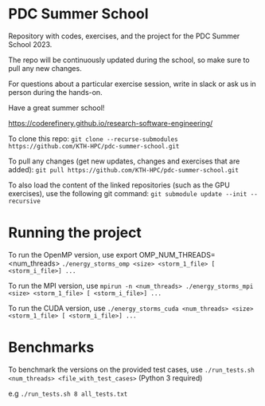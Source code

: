 # PDC Summer School
Repository with codes, exercises, and the project for the PDC Summer School 2023.

The repo will be continuously updated during the school, so make sure to pull any new changes. 

For questions about a particular exercise session, write in slack or ask us in person during the hands-on.

Have a great summer school!

https://coderefinery.github.io/research-software-engineering/

To clone this repo:
`git clone --recurse-submodules https://github.com/KTH-HPC/pdc-summer-school.git`

To pull any changes (get new updates, changes and exercises that are added):
`git pull https://github.com/KTH-HPC/pdc-summer-school.git`

To also load the content of the linked repositories (such as the GPU exercises), use the following git command:
`git submodule update --init --recursive`

# Running the project

To run the OpenMP version, use
export OMP_NUM_THREADS=<num_threads>
`./energy_storms_omp <size> <storm_1_file> [ <storm_i_file>] ...`

To run the MPI version, use
`mpirun -n <num_threads> ./energy_storms_mpi <size> <storm_1_file> [ <storm_i_file>] ...`

To run the CUDA version, use
`./energy_storms_cuda <num_threads> <size> <storm_1_file> [ <storm_i_file>] ...`

# Benchmarks

To benchmark the versions on the provided test cases, use
`./run_tests.sh <num_threads> <file_with_test_cases>`
(Python 3 required)

e.g
`./run_tests.sh 8 all_tests.txt`
